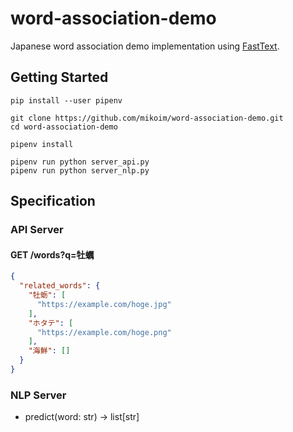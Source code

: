 # word-association-demo
Japanese word association demo implementation using [FastText](https://fasttext.cc/).

## Getting Started

```shell
pip install --user pipenv

git clone https://github.com/mikoim/word-association-demo.git
cd word-association-demo

pipenv install

pipenv run python server_api.py
pipenv run python server_nlp.py
```

## Specification

### API Server

#### GET /words?q=牡蠣

```json
{
  "related_words": {
    "牡蛎": [
      "https://example.com/hoge.jpg"
    ],
    "ホタテ": [
      "https://example.com/hoge.png"
    ],
    "海鮮": []
  }
}
```

### NLP Server

- predict(word: str) -> list[str]
